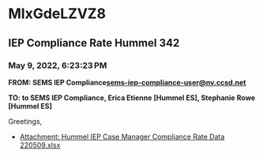 # MlxGdeLZVZ8
## IEP Compliance Rate Hummel 342
### May 9, 2022, 6:23:23 PM
**FROM: SEMS IEP Compliance<sems-iep-compliance-user@nv.ccsd.net>**

**TO: to SEMS IEP Compliance, Erica Etienne [Hummel ES], Stephanie Rowe [Hummel ES]**


Greetings,  





* [Attachment: Hummel IEP Case Manager Compliance Rate Data 220509.xlsx](MlxGdeLZVZ8-attachment-1.xlsx)
